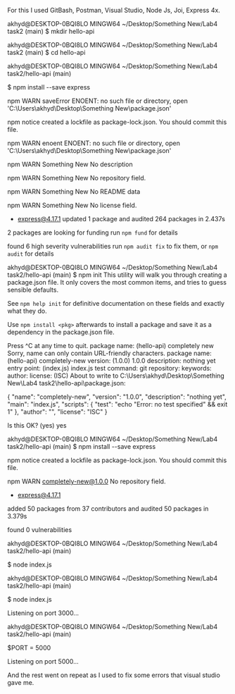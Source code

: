 For this I used GitBash, Postman, Visual Studio, Node Js, Joi, Express 4x.

akhyd@DESKTOP-0BQI8LO MINGW64 ~/Desktop/Something New/Lab4 task2 (main)
$ mkdir hello-api

akhyd@DESKTOP-0BQI8LO MINGW64 ~/Desktop/Something New/Lab4 task2 (main)
$ cd hello-api

akhyd@DESKTOP-0BQI8LO MINGW64 ~/Desktop/Something New/Lab4 task2/hello-api (main)

$ npm install --save express

npm WARN saveError ENOENT: no such file or directory, open 'C:\Users\akhyd\Desktop\Something New\package.json'

npm notice created a lockfile as package-lock.json. You should commit this file.

npm WARN enoent ENOENT: no such file or directory, open 'C:\Users\akhyd\Desktop\Something New\package.json'

npm WARN Something New No description

npm WARN Something New No repository field.

npm WARN Something New No README data

npm WARN Something New No license field.

+ express@4.17.1
updated 1 package and audited 264 packages in 2.437s

2 packages are looking for funding
  run `npm fund` for details

found 6 high severity vulnerabilities
  run `npm audit fix` to fix them, or `npm audit` for details

akhyd@DESKTOP-0BQI8LO MINGW64 ~/Desktop/Something New/Lab4 task2/hello-api (main)
$ npm init
This utility will walk you through creating a package.json file.
It only covers the most common items, and tries to guess sensible defaults.

See `npm help init` for definitive documentation on these fields
and exactly what they do.

Use `npm install <pkg>` afterwards to install a package and
save it as a dependency in the package.json file.

Press ^C at any time to quit.
package name: (hello-api) completely new
Sorry, name can only contain URL-friendly characters.
package name: (hello-api) completely-new
version: (1.0.0) 1.0.0
description: nothing yet
entry point: (index.js) index.js
test command:
git repository:
keywords:
author:
license: (ISC)
About to write to C:\Users\akhyd\Desktop\Something New\Lab4 task2\hello-api\package.json:

{
  "name": "completely-new",
  "version": "1.0.0",
  "description": "nothing yet",
  "main": "index.js",
  "scripts": {
    "test": "echo \"Error: no test specified\" && exit 1"
  },
  "author": "",
  "license": "ISC"
}


Is this OK? (yes) yes

akhyd@DESKTOP-0BQI8LO MINGW64 ~/Desktop/Something New/Lab4 task2/hello-api (main)
$ npm install --save express

npm notice created a lockfile as package-lock.json. You should commit this file.

npm WARN completely-new@1.0.0 No repository field.

+ express@4.17.1

added 50 packages from 37 contributors and audited 50 packages in 3.379s

found 0 vulnerabilities


akhyd@DESKTOP-0BQI8LO MINGW64 ~/Desktop/Something New/Lab4 task2/hello-api (main)

$ node index.js

akhyd@DESKTOP-0BQI8LO MINGW64 ~/Desktop/Something New/Lab4 task2/hello-api (main)

$ node index.js

Listening on port 3000...

akhyd@DESKTOP-0BQI8LO MINGW64 ~/Desktop/Something New/Lab4 task2/hello-api (main)

$PORT = 5000

Listening on port 5000...

And the rest went on repeat as I used to fix some errors that visual studio gave me.
